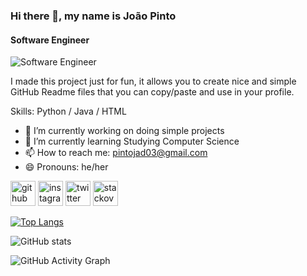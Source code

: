 ### Hi there 👋, my name is João Pinto
#### Software Engineer
![Software Engineer](https://www.umov.me/wp-content/uploads/2018/08/banner-topo-BLOG-1200-x-400-2.jpg)

I made this project just for fun, it allows you to create nice and simple GitHub Readme files that you can copy/paste and use in your profile.

Skills: Python / Java / HTML

- 🔭 I’m currently working on doing simple projects 
- 🌱 I’m currently learning Studying Computer Science 
- 📫 How to reach me: pintojad03@gmail.com 
- 😄 Pronouns: he/her 


[<img src='https://cdn.jsdelivr.net/npm/simple-icons@3.0.1/icons/github.svg' alt='github' height='40'>](https://github.com/joaopinto15)  [<img src='https://cdn.jsdelivr.net/npm/simple-icons@3.0.1/icons/instagram.svg' alt='instagram' height='40'>](https://www.instagram.com/pinto_15/)  [<img src='https://cdn.jsdelivr.net/npm/simple-icons@3.0.1/icons/twitter.svg' alt='twitter' height='40'>](https://twitter.com/joao_15_pinto)  [<img src='https://cdn.jsdelivr.net/npm/simple-icons@3.0.1/icons/stackoverflow.svg' alt='stackoverflow' height='40'>](https://stackoverflow.com/users/19557674)  

[![Top Langs](https://github-readme-stats.vercel.app/api/top-langs/?username=joaopinto15)](https://github.com/anuraghazra/github-readme-stats)

![GitHub stats](https://github-readme-stats.vercel.app/api?username=joaopinto15&show_icons=true&count_private=true)  

![GitHub Activity Graph](https://activity-graph.herokuapp.com/graph?username=joaopinto15)  

